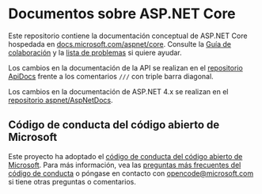# <a name="aspnet-core-docs"></a>Documentos sobre ASP.NET Core

Este repositorio contiene la documentación conceptual de ASP.NET Core hospedada en [docs.microsoft.com/aspnet/core](https://docs.microsoft.com/aspnet/core). Consulte la [Guía de colaboración](CONTRIBUTING.md) y la [lista de problemas](https://github.com/aspnet/Docs/issues) si quiere ayudar.

Los cambios en la documentación de la API se realizan en el [repositorio ApiDocs](https://github.com/aspnet/ApiDocs) frente a los comentarios `///` con triple barra diagonal.

Los cambios en la documentación de ASP.NET 4.x se realizan en el [repositorio aspnet/AspNetDocs](https://github.com/aspnet/AspNetDocs).

## <a name="microsoft-open-source-code-of-conduct"></a>Código de conducta del código abierto de Microsoft

Este proyecto ha adoptado el [código de conducta del código abierto de Microsoft](https://opensource.microsoft.com/codeofconduct/).
Para más información, vea las [preguntas más frecuentes del código de conducta](https://opensource.microsoft.com/codeofconduct/faq/) o póngase en contacto con [opencode@microsoft.com](mailto:opencode@microsoft.com) si tiene otras preguntas o comentarios.
